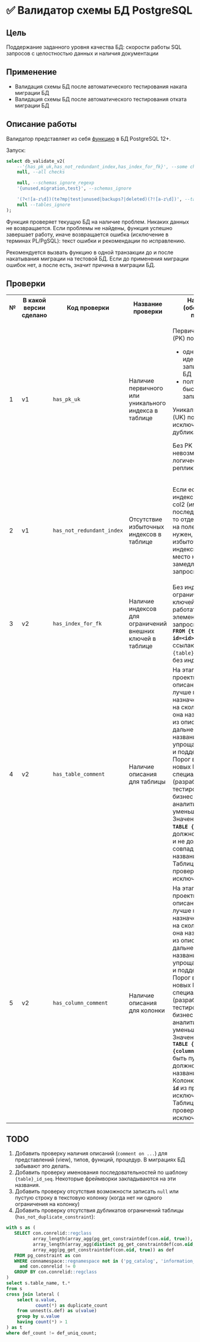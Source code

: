 # ✅ Валидатор схемы БД PostgreSQL

## Цель

Поддержание заданного уровня качества БД: скорости работы SQL запросов c целостностью данных и наличия документации

## Применение

* Валидация схемы БД после автоматического тестирования наката миграции БД
* Валидация схемы БД после автоматического тестирования отката миграции БД


## Описание работы

Валидатор представляет из себя [функцию](functions/db_validate_v2.sql) в БД PostgreSQL 12+.

Запуск:

```sql
select db_validate_v2(
    --'{has_pk_uk,has_not_redundant_index,has_index_for_fk}', --some checks
    null, --all checks

    null, --schemas_ignore_regexp
    '{unused,migration,test}', --schemas_ignore

    '(?<![a-z\d])(te?mp|test|unused|backups?|deleted)(?![a-z\d])', --tables_ignore_regexp
    null --tables_ignore
);
```

Функция проверяет текущую БД на наличие проблем. Никаких данных не возвращается. Если проблемы не найдены, функция успешно завершает работу, иначе возвращается ошибка (исключение в терминах PL/PgSQL): текст ошибки и рекомендации по исправлению.

Рекомендуется вызвать функцию в одной транзакции до и после накатывания миграции на тестовой БД. Если до применения миграции ошибок нет, а после есть, значит причина в миграции БД.

## Проверки

<table class="relative-table wrapped" style="width: 100.0%;">
    <colgroup><col /><col /><col style="width: 16.2491%;" /><col style="width: 17.7945%;" /><col style="width: 51.5393%;" /></colgroup>
<tbody>
<tr>
    <th class="numberingColumn">№</th>
    <th colspan="1">В какой версии сделано</th>
    <th colspan="1">Код проверки</th>
    <th>Название проверки</th>
    <th>Назначение (обоснование) проверки</th>
</tr>
<tr>
    <td class="numberingColumn">1</td>
    <td colspan="1">v1</td>
    <td colspan="1"><code>has_pk_uk</code></td>
    <td>
        <p>Наличие первичного или уникального индекса в таблице</p>
    </td>
    <td>
        <p>Первичный индекс (PK) позволяет</p>
        <ul>
            <li>однозначно идентифицировать запись таблицы БД</li>
            <li>получить очень быстрый доступ к записи</li>
        </ul>
        <p>Уникальный индекс (UK) позволяет исключить дубликаты.</p>
        <p>Без PK или UK невозможно сделать логическую репликацию.</p>
    </td>
</tr>
<tr>
    <td class="numberingColumn">2</td>
    <td colspan="1">v1</td>
    <td colspan="1"><code>has_not_redundant_index</code></td>
    <td>
        <p>Отсутствие избыточных индексов в таблице</p></td>
    <td>
    <p>Если есть составной индекс на поля col1 и col2 (именно в такой последовательности), то отдельный индекс на поле col1 не нужен, он <span style="letter-spacing: 0.0px;">избыточный. Лишние индексы занимают место на диске и замедляют DML запросы.</span></p></td>
</tr>
<tr>
    <td class="numberingColumn">3</td>
    <td colspan="1">v2</td>
    <td colspan="1"><code>has_index_for_fk</code></td>
    <td colspan="1">
    <p>Наличие индексов для ограничений внешних ключей в таблице</p></td>
    <td colspan="1">Без индексов на ограничения внешних ключей (FK) могут работать медленно элементарные запросы типа <strong><code>DELETE FROM {table} WHERE id=&lt;id&gt;</code></strong> из-за ссылающихся на <code>{table}</code> таблиц по FK без индекса.</td>
</tr>
<tr>
    <td class="numberingColumn">4</td>
    <td colspan="1">v2</td>
    <td colspan="1"><code>has_table_comment</code></td>
    <td colspan="1">Наличие описания для таблицы</td>
    <td colspan="1">На этапе проектирования описание помогает лучше понять назначение таблицы и на сколько удачно она названа исходя из описания.
                    В дальнейшем тандем названия и описания упрощают понимание и поддержку кода. Порог входа для новых IT специалистов (разработчиков, тестировщиков, бизнес- и системных аналитиков) уменьшается.
                    Значение в <strong><code>COMMENT ON TABLE {table}</code></strong> не должно быть пустым и не должно совпадать с названием таблицы.
                    Таблицы-секции из проверки исключаются.
    </td>
</tr>
<tr>
    <td class="numberingColumn">5</td>
    <td colspan="1">v2</td>
    <td colspan="1"><code>has_column_comment</code></td>
    <td colspan="1">Наличие описания для колонки</td>
    <td colspan="1">На этапе проектирования описание помогает лучше понять назначение колонки и на сколько удачно она названа исходя из описания.
                    В дальнейшем тандем названия и описания упрощают понимание и поддержку кода. Порог входа для новых IT специалистов (разработчиков, тестировщиков, бизнес- и системных аналитиков) уменьшается.
                    Значение в <strong><code>COMMENT ON TABLE {table}.{column}</code></strong> не должно быть пустым и не должно совпадать с названием колонки.
                    Колонки с названием <strong><code>id</code></strong> из проверки исключаются.
                    Таблицы-секции из проверки исключаются.
    </td>
</tr>
</tbody>
</table>

## TODO

1. Добавить проверку наличия описаний (`comment on ...`) для представлений (view), типов, функций, процедур. В миграциях БД забывают это делать.
1. Добавить проверку именования последовательностей по шаблону `{table}_id_seq`. Некоторые фреймворки закладываются на эти названия.
1. Добавить проверку отсутствия возможности записать `null` или пустую строку в текстовую колонку (когда нет ни одного ограничения на колонку)
1. Добавить проверку отсутствия дубликатов ограничений таблицы (`has_not_duplicate_constraint`):
```sql
with s as (
   SELECT con.conrelid::regclass                                                   as table_name,
          array_length(array_agg(pg_get_constraintdef(con.oid, true)), 1)          as def_count,
          array_length(array_agg(distinct pg_get_constraintdef(con.oid, true)), 1) as def_uniq_count,
          array_agg(pg_get_constraintdef(con.oid, true)) as def
   FROM pg_constraint as con
   WHERE connamespace::regnamespace not in ('pg_catalog', 'information_schema')
     and con.conrelid != 0
   GROUP BY con.conrelid::regclass
)
select s.table_name, t.*
from s
cross join lateral (
    select u.value,
           count(*) as duplicate_count
    from unnest(s.def) as u(value)
    group by u.value
    having count(*) > 1
) as t
where def_count != def_uniq_count;
```
